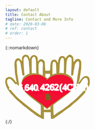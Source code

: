 ```yaml
---
layout: default
title: Contact About
tagline: Contact and More Info
# date: 2020-03-06
# ref: contact
# order: 1
---
```


{::nomarkdown}
<div>
   <a href="{{ site.url }}" title="Home">
   <svg
   xmlns:dc="http://purl.org/dc/elements/1.1/"
   xmlns:cc="http://creativecommons.org/ns#"
   xmlns:rdf="http://www.w3.org/1999/02/22-rdf-syntax-ns#"
   xmlns:svg="http://www.w3.org/2000/svg"
   xmlns="http://www.w3.org/2000/svg"
   xmlns:sodipodi="http://sodipodi.sourceforge.net/DTD/sodipodi-0.dtd"
   xmlns:inkscape="http://www.inkscape.org/namespaces/inkscape"
   id="svg8"
   version="1.1"
   viewBox="0 0 70.806 53.957"
   height="203.931"
   width="267.612"
   sodipodi:docname="hearthands.svg"
   inkscape:version="0.92.2 5c3e80d, 2017-08-06">
  <metadata
     id="metadata31">
    <rdf:RDF>
      <cc:Work
         rdf:about="">
        <dc:format>image/svg+xml</dc:format>
        <dc:type
           rdf:resource="http://purl.org/dc/dcmitype/StillImage" />
        <dc:title></dc:title>
      </cc:Work>
    </rdf:RDF>
  </metadata>
  <defs
     id="defs29" />
  <sodipodi:namedview
     pagecolor="#ffffff"
     bordercolor="#666666"
     borderopacity="1"
     objecttolerance="10"
     gridtolerance="10"
     guidetolerance="10"
     inkscape:pageopacity="0"
     inkscape:pageshadow="2"
     inkscape:window-width="1440"
     inkscape:window-height="855"
     id="namedview27"
     showgrid="false"
     inkscape:zoom="3.3549705"
     inkscape:cx="117.06312"
     inkscape:cy="137.73333"
     inkscape:window-x="0"
     inkscape:window-y="1"
     inkscape:window-maximized="1"
     inkscape:current-layer="svg8" />
  <g
     transform="translate(-8.194,-150.646)"
     id="layer1"
     display="inline"
     style="display:inline">
    <g
       transform="translate(8.195,72.687)"
       id="g862">
      <path
         d="m 16.15,78.159 c -0.768,0.252 -1.612,0.99 -1.938,1.692 -0.153,0.341 -0.23,1.133 -0.211,2.015 0.02,0.81 0,1.475 -0.058,1.475 -0.115,0 -0.767,-0.684 -0.767,-0.792 0,-0.18 -1.074,-1.151 -1.477,-1.35 -0.518,-0.251 -1.785,-0.269 -1.785,-0.017 0,0.09 -0.115,0.18 -0.25,0.18 -0.133,0 -0.517,0.234 -0.843,0.54 -0.806,0.737 -1.286,3.004 -1.132,5.199 0.076,0.863 0.172,2.23 0.21,3.076 0.173,2.915 0.327,4.588 0.5,4.876 0.096,0.162 0.21,0.81 0.268,1.44 0.077,0.629 0.25,1.672 0.403,2.32 0.288,1.17 0.403,2.465 0.211,2.627 -0.038,0.054 -0.46,-0.468 -0.902,-1.134 -0.825,-1.223 -2.647,-3.112 -3.031,-3.112 -0.096,0 -0.441,-0.126 -0.73,-0.27 -0.651,-0.324 -1.86,-0.36 -2.436,-0.072 -0.23,0.126 -0.729,0.45 -1.113,0.72 -0.633,0.467 -0.729,0.665 -0.94,1.727 -0.25,1.349 -0.153,2.698 0.422,4.39 0.64,2.5 2.127,4.407 3.934,6.815 0.153,0.162 2.302,2.36 2.571,2.702 1.036,1.259 2.724,2.932 4.182,4.137 0.537,0.45 1.842,1.602 2.897,2.555 1.056,0.954 2.072,1.781 2.264,1.853 0.211,0.054 0.69,0.378 1.113,0.72 0.403,0.36 1.113,0.935 1.573,1.313 0.46,0.36 1.19,0.972 1.631,1.331 0.71,0.566 1.439,1.106 2.187,1.62 0.768,0.521 1.4,1.061 1.4,1.187 0,0.126 0.078,0.198 0.174,0.144 0.076,-0.054 0.307,0.054 0.498,0.252 0.192,0.198 0.423,0.36 0.518,0.36 0.096,0 0.346,0.144 0.557,0.324 0.192,0.197 0.614,0.45 0.902,0.593 0.287,0.144 0.633,0.36 0.767,0.468 0.134,0.126 0.345,0.234 0.441,0.234 0.115,0 0.749,0.36 1.44,0.81 0.959,0.63 1.4,0.809 1.995,0.809 h 0.767 v -3.04 l -0.101,-2.703 c 2.31,0.288 3.73,0.04 5.742,0.148 0.057,0.36 0.115,1.511 0.115,2.555 0,1.061 0.058,2.176 0.115,2.482 0.115,0.522 0.173,0.558 1.017,0.558 0.844,0 1.573,-0.288 2.034,-0.81 0.192,-0.197 2.149,-1.583 4.815,-3.418 0.73,-0.486 1.459,-0.99 1.612,-1.115 0.768,-0.576 3.031,-2.285 3.55,-2.68 0.63046,-0.46831 1.269913,-0.9244 1.918,-1.368 1.343,-0.918 2.859,-2.123 2.686,-2.123 -0.096,0 1.44,-1.367 2.38,-2.087 2.822,-2.202 5.628,-5.115 7.808,-7.394 0.968,-1.317 2.398,-3.005 2.398,-3.203 1.074,-2.074 2.584,-4.723 2.308,-6.764 0.089,-1.197 -0.127,-2.5 -0.534,-3.592 0,0 -0.797,-1.27 -1.833,-1.323 -1.404,-0.399 -2.664,0.006 -4.499,2.048 l -2.814,3.935 0.86,-2.385 c 0.321,-1.402 0.718,-3.853 0.948,-5.232 0.115,-0.791 0.23,-1.655 0.23,-1.943 0.432,-1.665 0.508,-3.736 0.537,-5.487 0.04,-2.86 0.02,-3.04 -0.46,-3.958 -0.25,-0.522 -0.518,-0.936 -0.594,-0.9 -0.058,0.036 -0.288,-0.09 -0.519,-0.27 -0.844,-0.701 -3.204,-0.143 -3.549,0.81 -0.058,0.18 -0.173,0.324 -0.269,0.324 -0.095,0 -0.345,0.306 -0.556,0.666 -0.46,0.845 -0.556,0.647 -0.671,-1.386 -0.116,-2.23 -0.25,-2.59 -1.19,-3.4 -1.4,-1.223 -2.245,-1.205 -3.703,0.072 -0.499,0.432 -1.017,1.08 -1.17,1.421 -0.135,0.36 -0.326,0.648 -0.422,0.648 -0.077,0 -0.288,-0.252 -0.46,-0.576 -0.692,-1.241 -1.92,-1.637 -3.493,-1.151 -1.324,0.414 -1.88,1.44 -2.417,4.426 l -0.211,1.151 -0.442,-0.666 c -0.212578,-0.348252 -0.39235,-0.715496 -0.537,-1.097 -0.23,-0.918 -2.34,-1.313 -3.377,-0.63 -1.38,0.918 -1.784,2.285 -1.956,6.405 -0.039,1.205 -0.135,2.285 -0.212,2.393 -0.076,0.108 -0.901,0.18 -2.014,0.18 h -1.9 l -0.095,-0.774 c -0.058,-0.414 -0.154,-1.817 -0.211,-3.094 -0.173,-3.49 -0.212,-3.778 -0.576,-4.372 -0.422,-0.648 -1.919,-1.475 -2.686,-1.475 -1.06,0.176 -1.992,0.875 -2.398,1.709 0,0.144 -0.096,0.27 -0.211,0.27 -0.116,0 -0.192,-0.324 -0.173,-0.774 0.019,-0.414 0.019,-0.792 0,-0.846 -0.02,-0.054 -0.077,-0.467 -0.115,-0.935 -0.058,-1.062 -0.269,-1.421 -1.267,-2.177 -1.036,-0.774 -1.515,-0.882 -2.513,-0.558 -1.094,0.342 -1.88,1.098 -2.34,2.195 -0.212,0.522 -0.442,0.936 -0.538,0.936 -0.077,0 -0.115,-0.072 -0.038,-0.162 0.096,-0.162 -0.154,-0.81 -0.806,-2.123 -0.211,-0.396 -0.556,-0.666 -1.247,-0.936 -1.075,-0.412 -1.324,-0.431 -2.168,-0.162 z m 8.46,1.728 c 0.385,0.233 0.826,1.367 1.018,2.68 0.115,0.702 0.21,3.526 0.21,6.243 l 0.112,5.077 c -1.388317,-0.439273 -2.318863,-0.384317 -3.72,-0.263 0,0 -0.132,-3.905 -0.132,-5.875 0,-5.811 0.019,-6.153 0.383,-6.657 0.453,-1.301 1.452,-1.64 2.13,-1.205 z m -6.206,0.408 c 0,0 0.882,1.555 1.27,3.058 0.038,1.277 0.255,4.349 0.39,4.925 0.134,0.575 0.182,5.571 0.182,5.571 -1.725,0.56 -3.765,1.836 -5.08,3.305 -1.53,2.739 -2.083,4.84 -1.112,8.052 0.595,2.358 2.595,4.066 4.494,6.071 2.762,2.613 5.118,4.131 7.558,6.257 2.795,1.886 3.635,2.994 3.635,2.994 -0.058,1.44 0.069,4.821 0.012,6.117 l -0.115,2.374 -0.71,-0.485 c -0.384,-0.27 -0.73,-0.54 -0.787,-0.594 -0.163809,-0.13138 -0.344399,-0.24034 -0.537,-0.324 -0.270187,-0.13786 -0.52696,-0.30056 -0.767,-0.486 -1.390571,-0.977 -2.822397,-1.98775 -4.068,-2.95 -0.48,-0.378 -1.554,-1.241 -2.398,-1.89 -1.293,-0.992 -5.125,-4.025 -6.365,-5.083 -3.273,-2.695 -5.225,-4.542 -6.63,-6.348 -0.751,-0.576 -1.627,-1.813 -2.257,-2.483 -0.866,-1.36 -1.63,-2.32 -2.138,-3.341 -1.165,-2.04 -1.505,-3.208 -1.559,-4.922 0,0 0.103,-1.313 1.247,-1.68 0.8,-0.748 1.912,0.2 2.487,0.65 1.17,0.935 3.127,3.436 4.03,5.163 0.594,1.17 1.764,2.357 2.244,2.267 0.46,-0.09 0.384,-1.53 -0.269,-5.451 -0.153,-0.9 -0.402,-2.465 -0.575,-3.508 -0.15,-0.931 -0.31,-1.861 -0.48,-2.789 -0.096,-0.504 -0.23,-1.997 -0.288,-3.328 -0.057,-1.332 -0.153,-3.58 -0.21,-5.002 -0.827,-3.064 1.234,-3.66 1.234,-3.66 0.672,0 0.914,0.26 1.432,1.303 0.365,0.738 0.595,1.602 0.69,2.573 0.097,0.792 0.308,2.105 0.461,2.897 0.173,0.791 0.384,2.159 0.5,3.058 0.268,2.159 0.325,2.429 0.728,2.717 0.883,0.63 1.65,-0.144 1.382,-1.422 -0.269,-1.367 -0.773,-7.477 -0.773,-11.992 0.718,-2.744 2.035,-2.662 3.142,-1.614 z m 36.56,0.131 c 0.713,0.84 0.62,1.591 0.633,2.645 0.01538,1.259835 -0.0103,2.519837 -0.077,3.778 -0.058,0.882 -0.154,3.166 -0.23,5.055 -0.154,3.293 -0.135,3.455 0.21,3.563 1.113,0.305 1.478,-0.288 1.689,-2.771 0.077,-0.846 0.25,-1.979 0.384,-2.519 0.153,-0.54 0.326,-1.547 0.403,-2.23 0.076,-0.684 0.192,-1.386 0.287,-1.53 0.979,-1.907 1.305,-2.41 1.766,-2.644 0.805,-0.396 1.4,-0.324 1.65,0.197 0.345,0.702 0.268,3.545 -0.154,5.776 -0.192,1.115 -0.422,2.446 -0.48,2.968 -0.057,0.54 -0.191,1.367 -0.287,1.871 -0.192,0.99 -0.422,2.753 -0.48,3.598 -0.02,0.288 -0.173,1.35 -0.345,2.339 -0.845,5.11 -1.367,6.365 -0.773,6.545 1.267,-1.807 2.75,-4.026 3.931,-5.502 0,0 1.324,-2.333 2.45,-3.343 1.167,-1.402 3.52,-0.844 3.436,0.852 0.547,1.373 0.305,2.67 -0.468,4.309 -0.41,1.354 -0.85,2.509 -1.684,3.537 -0.522,0.763 -1.387,1.807 -2.038,2.418 -0.991463,1.13276 -2.028309,2.22499 -3.108,3.274 -4.183,4.03 -5.046,4.803 -5.833,5.307 -0.403,0.27 -1.324,1.008 -2.034,1.62 -0.844706,0.75303 -1.728248,1.46133 -2.647,2.122 -0.912623,0.64831 -1.808258,1.3202 -2.686,2.015 -0.712,0.526 -1.388,0.86 -2.111,1.386 -1.584,0.887 -3.206,2.148 -4.547,3.076 -0.518,0.342 -0.979,0.702 -1.055,0.81 -0.326,0.431 -0.534,-4.411 -0.592,-8.729 0,0 3.098,-2.504 7.336,-5.61 0,0 2.7,-2.096 5.267,-3.972 0,0 3.335,-2.943 3.964,-5.085 0.44,-1.098 1.084,-4.236 -0.296,-7.07 -0.703,-1.034 -0.114,-0.78 -2.019,-2.432 -0.901,-0.86 -2.038,-1.5 -3.614,-2.102 0,0 0.218,-2.17 0.276,-4.49 0.057,-2.321 0.192,-4.642 0.268,-5.128 0.442,-2.446 0.94,-3.67 1.689,-4.102 0.729,-0.413 1.19,-0.377 1.918,0.198 z m -6.217,0.81 c 0.384,0.504 0.403,0.702 0.403,6.567 l -0.121,5.754 -2.02,-0.26 c -2.475,-0.09 -1.85,0.514 -1.715,-1.195 0.057,-0.81 0.153,-2.734 0.21,-4.263 -0.059,-1.375 0.642,-9.625 3.243,-6.603 z m -17.92,2.823 c 1.114,0.859 0.522,4.452 0.537,5.937 0.039,4.552 0,5.578 -0.191,5.47 -1.478,-1.078 -3.304,-1.404 -3.304,-1.404 l -0.035,-2.914 c 0.098,-1.93 -0.317,-4.116 0.295,-5.804 0.44,-1.236 1.341,-2.24 2.698,-1.285 z m 10.725,0 c 0.825,0.396 1.036,1.476 1.132,5.686 l 0.096,3.994 c -1.362894,0.123964 -2.141913,0.382861 -3.319,0.935 v -4.372 c 0,-2.59 0.096,-4.641 0.211,-5.073 0.365,-1.224 0.998,-1.62 1.88,-1.17 z m -4.125,10.183 c 0.058,0.162 0.115,0.63 0.115,1.044 0,0.683 -0.096,0.845 -1.055,1.709 -1.151,1.043 -1.247,1.043 -2.417,0.054 -0.518,-0.432 -0.557,-0.54 -0.557,-1.781 v -1.314 h 1.9 c 1.554,0 1.918,0.054 2.014,0.288 z m -2.414,29.502 c 0,0 1.687,-1.3 2.723,-2.2 l 0.17,2.39 c -1.331,0.367 -5.563,0.237 -5.563,0.237 l -0.177,-2.547 z"
         id="hands"
         inkscape:connector-curvature="0"
         style="fill:#a0892c;fill-opacity:0.92699998"
         sodipodi:nodetypes="cccsscssccccccccsccccccccccccccsccscccscsccccscscccccsccccccccccccccccscccccscccccccccsccccccsccccccscccccccccsccccccccccccccccccccccccccccccccccccccccccccccccccccccccccccccccccccccccccccccccccccccccccccccccccccccccscccsccscsccccccc" />
    </g>
  </g>
  <g
     transform="translate(-11.967,-121.32)"
     id="heart"
     display="inline"
     stroke-miterlimit="4"
     style="display:inline;fill:#f80733;fill-opacity:0.925;stroke-width:0.52899998;stroke-miterlimit:4;stroke-dasharray:none">
    <g
       transform="matrix(0.92904,0,0,1.01479,16.446,120.983)"
       id="g864"
       stroke-miterlimit="4"
       style="fill:#f80733;fill-opacity:0.925;fill-rule:evenodd;stroke:#000000;stroke-width:0.54500002;stroke-miterlimit:4;stroke-dasharray:none">
      <ellipse
         cx="44.215"
         cy="25.187"
         rx="12.233"
         ry="8.0579996"
         id="ellipse895"
         style="stroke:#f80733;stroke-opacity:0.925" />
      <ellipse
         ry="8.0200005"
         rx="11.969"
         cy="25.224001"
         cx="22.143"
         id="ellipse897"
         style="stroke:#f80733;stroke-opacity:0.925" />
      <path
         d="M 32.703,44.146 14.195,31.343 53.957,30.221 Z"
         id="path899"
         inkscape:connector-curvature="0"
         style="stroke:#f80733;stroke-opacity:0.925" />
      <path
         id="path898"
         d="m 33.34,28.67 -1.797,2.28 3.858,0.2 z"
         inkscape:connector-curvature="0"
         style="stroke:#fe0000;stroke-opacity:0.94100001" />
    </g>
  </g>
  <g
     transform="matrix(0.8972,0,0,1.00276,-7.56,-121.479)"
     id="layer5"
     display="inline"
     font-style="normal"
     font-variant="normal"
     font-weight="400"
     letter-spacing="0"
     word-spacing="0"
     direction="ltr"
     dominant-baseline="auto"
     stroke-miterlimit="4"
     style="font-style:normal;font-variant:normal;font-weight:400;letter-spacing:0;word-spacing:0;writing-mode:lr-tb;direction:ltr;dominant-baseline:auto;text-anchor:start;display:inline;stroke-linecap:butt;stroke-linejoin:bevel;stroke-miterlimit:4;paint-order:markers stroke fill">
    <text
       id="text939"
       y="199.946"
       x="27.187"
       style="font-stretch:normal;font-size:10.58300018px;line-height:1.25;font-family:sans-serif;-inkscape-font-specification:sans-serif;font-variant-ligatures:normal;font-variant-position:normal;font-variant-caps:normal;font-variant-numeric:normal;font-variant-alternates:normal;font-feature-settings:normal;text-indent:0;text-align:start;text-decoration:none;text-decoration-line:none;text-decoration-style:solid;text-decoration-color:#000000;text-transform:none;text-orientation:mixed;baseline-shift:baseline;white-space:normal;shape-padding:0;opacity:1;vector-effect:none;fill:#000000;fill-opacity:1;stroke:#ff0000;stroke-width:2.64599991;stroke-dasharray:0, 29.1041663;stroke-dashoffset:100;stroke-opacity:1"
       xml:space="preserve"
       font-stretch="normal"
       font-size="10.583"
       text-decoration="none"
       baseline-shift="baseline" />
    <text
       id="ampersand"
       y="155.55299"
       x="46.729"
       style="font-stretch:condensed;font-size:6.93200016px;line-height:1.25;font-family:'Arial Narrow';-inkscape-font-specification:'Arial Narrow, Condensed';font-variant-ligatures:normal;font-variant-position:normal;font-variant-caps:normal;font-variant-numeric:normal;font-variant-alternates:normal;font-feature-settings:normal;text-indent:0;text-align:start;text-decoration:none;text-decoration-line:none;text-decoration-style:solid;text-decoration-color:#000000;text-transform:none;text-orientation:mixed;baseline-shift:baseline;white-space:normal;shape-padding:0;opacity:1;vector-effect:none;fill:#786721;fill-opacity:0;stroke:#786721;stroke-width:0.81900001;stroke-dasharray:none;stroke-dashoffset:10;stroke-opacity:1"
       xml:space="preserve"
       transform="scale(0.9798,1.02061)"
       font-stretch="condensed"
       font-size="6.932"
       text-decoration="none"
       baseline-shift="baseline"><tspan
         y="155.55299"
         x="46.729"
         id="tspan1007"
         stroke-miterlimit="4"
         style="fill:#786721;stroke:#786721;stroke-width:0.81900001;stroke-miterlimit:4;stroke-dasharray:none;stroke-dashoffset:10;stroke-opacity:1">&amp;</tspan></text>
    <text
       xml:space="preserve"
       style="font-stretch:condensed;font-size:8.28499985px;line-height:1.25;font-family:'Arial Narrow';-inkscape-font-specification:'Arial Narrow, Condensed';font-variant-ligatures:normal;font-variant-position:normal;font-variant-caps:normal;font-variant-numeric:normal;font-variant-alternates:normal;font-feature-settings:normal;text-indent:0;text-align:start;text-decoration:none;text-decoration-line:none;text-decoration-style:solid;text-decoration-color:#000000;text-transform:none;text-orientation:mixed;baseline-shift:baseline;white-space:normal;shape-padding:0;opacity:1;vector-effect:none;fill:#ffffff;fill-opacity:1;stroke:#ffffff;stroke-width:0.958;stroke-dasharray:none;stroke-dashoffset:26.45800018;stroke-opacity:0.94100001;"
       x="24.489"
       y="158.911"
       id="prefix"
       transform="scale(1.0509,0.95156)"
       font-stretch="condensed"
       font-size="8.285"
       text-decoration="none"
       baseline-shift="baseline"><tspan
         id="tspan836"
         x="24.489"
         y="158.911"
         font-size="8"
         stroke-miterlimit="4"
         style="font-size:8px;stroke:#ffffff;stroke-width:0.958;stroke-miterlimit:4;stroke-dasharray:none;stroke-dashoffset:26.45800018;stroke-opacity:1;fill:#ffffff;fill-opacity:1;"><tspan
   id="tspan840"
   font-size="2.789"
   style="font-size:2.78900003px;fill:#ffffff;fill-opacity:1;">.</tspan>640<tspan
   id="tspan842"
   font-size="2.789"
   style="font-size:2.78900003px;fill:#ffffff;fill-opacity:1;">.</tspan></tspan></text>
    <text
       xml:space="preserve"
       style="font-stretch:condensed;font-size:8.28600025px;line-height:1.25;font-family:'Arial Narrow';-inkscape-font-specification:'Arial Narrow, Condensed';font-variant-ligatures:normal;font-variant-position:normal;font-variant-caps:normal;font-variant-numeric:normal;font-variant-alternates:normal;font-feature-settings:normal;text-indent:0;text-align:start;text-decoration:none;text-decoration-line:none;text-decoration-style:solid;text-decoration-color:#000000;text-transform:none;text-orientation:mixed;baseline-shift:baseline;white-space:normal;shape-padding:0;opacity:1;vector-effect:none;fill:#ffffff;fill-opacity:1;stroke:#ffffff;stroke-width:0.958;stroke-dasharray:none;stroke-dashoffset:26.45800018;stroke-opacity:0.94100001;"
       x="39.171001"
       y="158.767"
       id="phone"
       transform="scale(1.0509,0.95156)"
       font-stretch="condensed"
       font-size="8.286"
       text-decoration="none"
       baseline-shift="baseline"><tspan
         id="the-number"
         x="39.171001"
         y="158.767"
         font-size="8.286"
         stroke-miterlimit="4"
         style="font-size:8.28600025px;stroke:#ffffff;stroke-width:0.958;stroke-miterlimit:4;stroke-dasharray:none;stroke-dashoffset:26.45800018;stroke-opacity:1;fill:#ffffff;fill-opacity:1;">4262</tspan></text>
    <text
       xml:space="preserve"
       style="font-stretch:condensed;font-size:8.13099957px;line-height:1.25;font-family:'Arial Narrow';-inkscape-font-specification:'Arial Narrow, Condensed';font-variant-ligatures:normal;font-variant-position:normal;font-variant-caps:normal;font-variant-numeric:normal;font-variant-alternates:normal;font-feature-settings:normal;text-indent:0;text-align:start;text-decoration:none;text-decoration-line:none;text-decoration-style:solid;text-decoration-color:#000000;text-transform:none;text-orientation:mixed;baseline-shift:baseline;white-space:normal;shape-padding:0;opacity:1;vector-effect:none;fill:#ffffff;fill-opacity:1;stroke:#ffffff;stroke-width:0.94099998;stroke-dasharray:none;stroke-dashoffset:26.45800018;stroke-opacity:1;"
       x="55"
       y="155.411"
       id="in-paren"
       transform="scale(1.02963,0.97123)"
       font-stretch="condensed"
       font-size="8.131"
       text-decoration="none"
       baseline-shift="baseline"><tspan
         id="4CNA"
         x="57.337002"
         y="155.411"
         font-size="8"
         style="font-size:8px;fill:#ffffff;stroke:#ffffff;stroke-width:0.94099998;stroke-opacity:1;fill-opacity:1;">(4CNA)</tspan></text>
    <text
       transform="scale(1.02294,0.97758)"
       id="area-code"
       y="154.701"
       x="11.948"
       style="font-stretch:condensed;font-size:8.09399986px;line-height:1.25;font-family:'Arial Narrow';-inkscape-font-specification:'Arial Narrow, Condensed';font-variant-ligatures:normal;font-variant-position:normal;font-variant-caps:normal;font-variant-numeric:normal;font-variant-alternates:normal;font-feature-settings:normal;text-indent:0;text-align:start;text-decoration:none;text-decoration-line:none;text-decoration-style:solid;text-decoration-color:#000000;text-transform:none;text-orientation:mixed;baseline-shift:baseline;white-space:normal;shape-padding:0;opacity:1;vector-effect:none;fill:#ffffff;fill-opacity:1;stroke:#ffffff;stroke-width:0.93599999;stroke-dasharray:none;stroke-dashoffset:26.45800018;stroke-opacity:0.9;"
       xml:space="preserve"
       font-stretch="condensed"
       font-size="8.094"
       text-decoration="none"
       baseline-shift="baseline"><tspan
         y="154.701"
         x="11.948"
         id="tspan837"
         font-size="8.094"
         stroke-miterlimit="4"
         style="font-size:8.09399986px;stroke:#ffffff;stroke-width:0.93599999;stroke-miterlimit:4;stroke-dasharray:none;stroke-dashoffset:26.45800018;stroke-opacity:1;fill:#ffffff;fill-opacity:1;">406</tspan></text>
  </g>
  <path
     d="M49.613 107.92c-.008-1.21-.572-3.428-1.254-4.931-1.066-2.346-1.11-2.841-.312-3.503 2.031-1.686.132-6.493-3.092-7.828-1.29-.535-1.915-1.345-2.158-2.8-4.346-25.993-4.939-30.551-5.692-43.776-1.144-20.074-1.114-21.386.527-23.589 1.93-2.592 4.425-3.38 6.047-1.912 2.946 2.666 4.352 8.773 9.303 40.406.905 5.783 3.317 8.274 6.222 6.426 1.086-.69 2.259-4.015 1.862-5.279-.685-2.18-2.324-23.017-2.725-34.635-.401-11.63-.363-12.174 1.062-15.186 3.161-6.682 7.859-6.014 11.612 1.652 1.184 2.419 2.422 5.94 2.75 7.825.641 3.678 1.69 17.24 2.36 30.543l.415 8.207-2.86 1.14c-8.353 3.332-15.406 9.21-18.556 15.465-5.207 10.34-5.41 20.44-.643 31.938.354.854.116.996-1.233.739-.92-.176-2.11.044-2.646.489-.831.69-.976.485-.989-1.39z"
     id="path840"
     transform="scale(.26458)"
     opacity="1"
     vector-effect="none"
     fill="#a7ac93"
     fill-opacity="0"
     stroke-width=".652"
     stroke-linecap="butt"
     stroke-linejoin="miter"
     stroke-miterlimit="4"
     stroke-dasharray="none"
     stroke-dashoffset="0"
     stroke-opacity="1" />
</svg>
   </a>
</div>
{:/}
    
<!-- [Go to the Home Page]({{ '/' | absolute_url }}) -->
